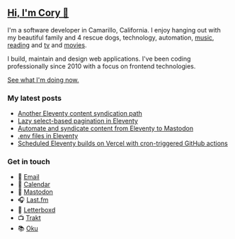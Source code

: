 ## [Hi, I'm Cory 👋](https://coryd.dev)

I'm a software developer in Camarillo, California. I enjoy hanging out with my beautiful family and 4 rescue dogs, technology, automation, <a href="https://www.last.fm/user/cdme_" target="_blank" rel="noopener noreferrer">music</a>, <a href="https://oku.club/user/cory" target="_blank" rel="noopener noreferrer">reading</a> and <a href="https://trakt.tv/users/cdransf" target="_blank" rel="noopener noreferrer">tv</a> and <a href="https://letterboxd.com/cdme" target="_blank" rel="noopener noreferrer">movies</a>.

I build, maintain and design web applications. I've been coding professionally since 2010 with a focus on frontend technologies.

[See what I'm doing now.](https://coryd.dev/now)

### My latest posts
<!-- BLOGPOSTS:START -->
- [Another Eleventy content syndication path](https://coryd.dev/posts/2023/another-eleventy-content-syndication-path/)
- [Lazy select-based pagination in Eleventy](https://coryd.dev/posts/2023/lazy-select-based-pagination-eleventy/)
- [Automate and syndicate content from Eleventy to Mastodon](https://coryd.dev/posts/2023/automate-syndicate-content-mastodon-eleventy/)
- [.env files in Eleventy](https://coryd.dev/posts/2023/env-files-eleventy/)
- [Scheduled Eleventy builds on Vercel with cron-triggered GitHub actions](https://coryd.dev/posts/2023/scheduled-eleventy-builds-cron-github-actions/)
<!-- BLOGPOSTS:END -->

### Get in touch

- 📧 [Email](mailto:hi@coryd.dev)
- 📆 [Calendar](https://savvycal.com/coryd)
- 🐘 [Mastodon](https://social.lol/@cory)
- 🎧 [Last.fm](https://last.fm/user/cdme_)
- 🎥 [Letterboxd](https://letterboxd.com/cdme)
- 📺 [Trakt](https://trakt.tv/users/cdransf)
- 📚 [Oku](https://oku.club/user/cory)
